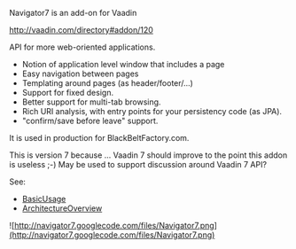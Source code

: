 Navigator7 is an add-on for Vaadin

http://vaadin.com/directory#addon/120

API for more web-oriented applications.
  * Notion of application level window that includes a page
  * Easy navigation between pages
  * Templating around pages (as header/footer/...)
  * Support for fixed design.
  * Better support for multi-tab browsing.
  * Rich URI analysis, with entry points for your persistency code (as JPA).
  * "confirm/save before leave" support.

It is used in production for BlackBeltFactory.com.

This is version 7 because ... Vaadin 7 should improve to the point this addon is useless ;-) May be used to support discussion around Vaadin 7 API?

See:
  * [BasicUsage](BasicUsage.md)
  * [ArchitectureOverview](ArchitectureOverview.md)

![http://navigator7.googlecode.com/files/Navigator7.png](http://navigator7.googlecode.com/files/Navigator7.png)